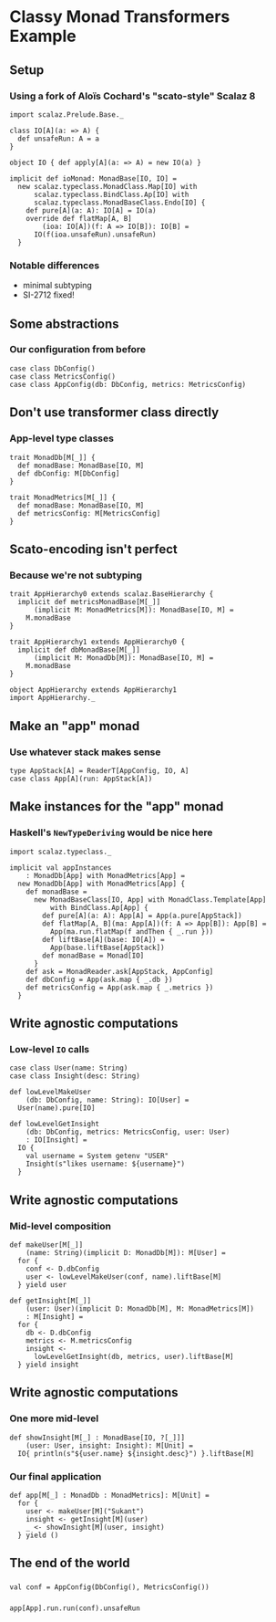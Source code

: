# Classy Monad Transformers Example

## Setup

### Using a fork of Aloïs Cochard's "scato-style" Scalaz 8

```tut:silent
import scalaz.Prelude.Base._
```

```tut:invisible
class IO[A](a: => A) {
  def unsafeRun: A = a
}

object IO { def apply[A](a: => A) = new IO(a) }

implicit def ioMonad: MonadBase[IO, IO] =
  new scalaz.typeclass.MonadClass.Map[IO] with
      scalaz.typeclass.BindClass.Ap[IO] with
      scalaz.typeclass.MonadBaseClass.Endo[IO] {
    def pure[A](a: A): IO[A] = IO(a)
    override def flatMap[A, B]
        (ioa: IO[A])(f: A => IO[B]): IO[B] =
      IO(f(ioa.unsafeRun).unsafeRun)
  }
```

### Notable differences

- minimal subtyping
- SI-2712 fixed!

## Some abstractions

### Our configuration from before

```tut:silent
case class DbConfig()
case class MetricsConfig()
case class AppConfig(db: DbConfig, metrics: MetricsConfig)
```

## Don't use transformer class directly

### App-level type classes

```tut:silent
trait MonadDb[M[_]] {
  def monadBase: MonadBase[IO, M]
  def dbConfig: M[DbConfig]
}

trait MonadMetrics[M[_]] {
  def monadBase: MonadBase[IO, M]
  def metricsConfig: M[MetricsConfig]
}
```

## Scato-encoding isn't perfect

### Because we're not subtyping

```tut:silent
trait AppHierarchy0 extends scalaz.BaseHierarchy {
  implicit def metricsMonadBase[M[_]]
      (implicit M: MonadMetrics[M]): MonadBase[IO, M] =
    M.monadBase
}

trait AppHierarchy1 extends AppHierarchy0 {
  implicit def dbMonadBase[M[_]]
      (implicit M: MonadDb[M]): MonadBase[IO, M] =
    M.monadBase
}

object AppHierarchy extends AppHierarchy1
import AppHierarchy._
```

## Make an "app" monad

### Use whatever stack makes sense

```tut:silent
type AppStack[A] = ReaderT[AppConfig, IO, A]
case class App[A](run: AppStack[A])
```

## Make instances for the "app" monad

### Haskell's `NewTypeDeriving` would be nice here

```tut:invisible
import scalaz.typeclass._
```

```tut:silent
implicit val appInstances
    : MonadDb[App] with MonadMetrics[App] =
  new MonadDb[App] with MonadMetrics[App] {
    def monadBase =
      new MonadBaseClass[IO, App] with MonadClass.Template[App]
          with BindClass.Ap[App] {
        def pure[A](a: A): App[A] = App(a.pure[AppStack])
        def flatMap[A, B](ma: App[A])(f: A => App[B]): App[B] =
          App(ma.run.flatMap(f andThen { _.run }))
        def liftBase[A](base: IO[A]) =
          App(base.liftBase[AppStack])
        def monadBase = Monad[IO]
      }
    def ask = MonadReader.ask[AppStack, AppConfig]
    def dbConfig = App(ask.map { _.db })
    def metricsConfig = App(ask.map { _.metrics })
  }
```

## Write agnostic computations

### Low-level `IO` calls

```tut:silent
case class User(name: String)
case class Insight(desc: String)

def lowLevelMakeUser
    (db: DbConfig, name: String): IO[User] =
  User(name).pure[IO]

def lowLevelGetInsight
    (db: DbConfig, metrics: MetricsConfig, user: User)
    : IO[Insight] =
  IO {
    val username = System getenv "USER"
    Insight(s"likes username: ${username}")
  }
```

## Write agnostic computations

### Mid-level composition

```tut:silent
def makeUser[M[_]]
    (name: String)(implicit D: MonadDb[M]): M[User] =
  for {
    conf <- D.dbConfig
    user <- lowLevelMakeUser(conf, name).liftBase[M]
  } yield user

def getInsight[M[_]]
    (user: User)(implicit D: MonadDb[M], M: MonadMetrics[M])
    : M[Insight] =
  for {
    db <- D.dbConfig
    metrics <- M.metricsConfig
    insight <-
      lowLevelGetInsight(db, metrics, user).liftBase[M]
  } yield insight
```

## Write agnostic computations

### One more mid-level

```tut:silent
def showInsight[M[_] : MonadBase[IO, ?[_]]]
    (user: User, insight: Insight): M[Unit] =
  IO{ println(s"${user.name} ${insight.desc}") }.liftBase[M]
```

### Our final application

```tut:silent
def app[M[_] : MonadDb : MonadMetrics]: M[Unit] =
  for {
    user <- makeUser[M]("Sukant")
    insight <- getInsight[M](user)
    _ <- showInsight[M](user, insight)
  } yield ()
```

## The end of the world

###

```tut:silent
val conf = AppConfig(DbConfig(), MetricsConfig())
```

###

```tut
app[App].run.run(conf).unsafeRun
```
